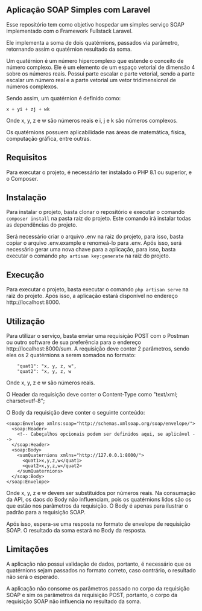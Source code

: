 ## Aplicação SOAP Simples com Laravel
Esse repositório tem como objetivo hospedar um simples serviço SOAP implementado com o Framework Fullstack Laravel.

Ele implementa a soma de dois quatérnions, passados via parâmetro, retornando assim o quatérnion resultado da soma.

Um quatérnion é um número hipercomplexo que estende o conceito de número complexo.
Ele é um elemento de um espaço vetorial de dimensão 4 sobre os números reais. Possui parte escalar e parte vetorial, sendo a parte escalar um número real e a parte vetorial um vetor tridimensional de números complexos.

Sendo assim, um quatérnion é definido como:

```
x + yi + zj + wk
```

Onde x, y, z e w são números reais e i, j e k são números complexos.

Os quatérnions possuem aplicabilidade nas áreas de matemática, física, computação gráfica, entre outras.

## Requisitos
Para executar o projeto, é necessário ter instalado o PHP 8.1 ou superior, e o Composer.

## Instalação
Para instalar o projeto, basta clonar o repositório e executar o comando `composer install` na pasta raiz do projeto. Este comando irá instalar todas as dependências do projeto.

Será necessário criar o arquivo .env na raiz do projeto, para isso, basta copiar o arquivo .env.example e renomeá-lo para .env. Após isso, será necessário gerar uma nova chave para a aplicação, para isso, basta executar o comando `php artisan key:generate` na raiz do projeto.

## Execução
Para executar o projeto, basta executar o comando `php artisan serve` na raiz do projeto. Após isso, a aplicação estará disponível no endereço http://localhost:8000.

## Utilização
Para utilizar o serviço, basta enviar uma requisição POST com o Postman ou outro software de sua preferência para o endereço http://localhost:8000/sum. A requisição deve conter 2 parâmetros, sendo eles os 2 quatérnions a serem somados no formato:

```
    "quat1": "x, y, z, w",
    "quat2": "x, y, z, w
```

Onde x, y, z e w são números reais.

O Header da requisição deve conter o Content-Type como "text/xml; charset=utf-8";

O Body da requisição deve conter o seguinte conteúdo:

```
<soap:Envelope xmlns:soap="http://schemas.xmlsoap.org/soap/envelope/">
  <soap:Header>
    <!-- Cabeçalhos opcionais podem ser definidos aqui, se aplicável -->
  </soap:Header>
  <soap:Body>
    <sumQuaternions xmlns="http://127.0.0.1:8000/">
      <quat1>x,y,z,w</quat1>
      <quat2>x,y,z,w</quat2>
    </sumQuaternions>
  </soap:Body>
</soap:Envelope>
```

Onde x, y, z e w devem ser substituídos por números reais.
Na consumação da API, os daos do Body não influenciam, pois os quatérnions lidos são os que estão nos parâmetros da requisição. O Body é apenas para ilustrar o padrão para a requisição SOAP.

Após isso, espera-se uma resposta no formato de envelope de requisição SOAP. O resultado da soma estará no Body da resposta.

## Limitações
A aplicação não possui validação de dados, portanto, é necessário que os quatérnions sejam passados no formato correto, caso contrário, o resultado não será o esperado.

A aplicação não consome os parâmetros passado no corpo da requisição SOAP e sim os parâmetros da requisição POST, portanto, o corpo da requisição SOAP não influencia no resultado da soma.